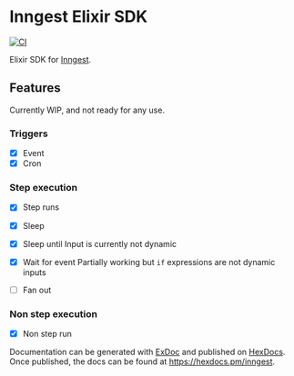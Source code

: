 # Inngest Elixir SDK

[![CI](https://github.com/darwin67/ex-inngest/actions/workflows/ci.yml/badge.svg)](https://github.com/darwin67/ex-inngest/actions/workflows/ci.yml)

<!-- MDOC ! -->

Elixir SDK for [Inngest][inngest].

## Features

Currently WIP, and not ready for any use.

### Triggers

- [x] Event
- [x] Cron

### Step execution

- [x] Step runs
- [x] Sleep

- [x] Sleep until
Input is currently not dynamic

- [x] Wait for event
Partially working but `if` expressions are not dynamic inputs

- [ ] Fan out

### Non step execution

- [x] Non step run

<!-- MDOC ! -->

Documentation can be generated with [ExDoc](https://github.com/elixir-lang/ex_doc)
and published on [HexDocs](https://hexdocs.pm). Once published, the docs can
be found at <https://hexdocs.pm/inngest>.

[inngest]: https://www.inngest.com/
